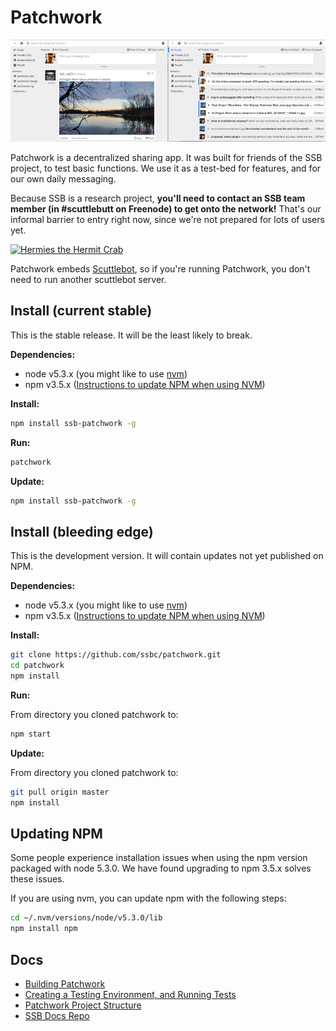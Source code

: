 # Patchwork

![screenshot](./screenshot.png)

Patchwork is a decentralized sharing app.
It was built for friends of the SSB project, to test basic functions.
We use it as a test-bed for features, and for our own daily messaging.

Because SSB is a research project, **you'll need to contact an SSB team member (in #scuttlebutt on Freenode) to get onto the network!**
That's our informal barrier to entry right now, since we're not prepared for lots of users yet.

[![Hermies the Hermit Crab](https://avatars2.githubusercontent.com/u/10190339?v=3&s=200)](https://github.com/ssbc/scuttlebot)

Patchwork embeds [Scuttlebot](https://github.com/ssbc/scuttlebot), so if you're running Patchwork, you don't need to run another scuttlebot server.


## Install  (current stable)

This is the stable release. It will be the least likely to break.

**Dependencies:**

 - node v5.3.x (you might like to use [nvm](https://github.com/creationix/nvm))
 - npm v3.5.x ([Instructions to update NPM when using NVM](#updating-npm))

**Install:**

``` bash
npm install ssb-patchwork -g
```

**Run:**

```bash
patchwork
```

**Update:**

``` bash
npm install ssb-patchwork -g
```


## Install (bleeding edge)

This is the development version. It will contain updates not yet published on NPM.

**Dependencies:**

 - node v5.3.x (you might like to use [nvm](https://github.com/creationix/nvm))
 - npm v3.5.x ([Instructions to update NPM when using NVM](#updating-npm))

**Install:**

```bash
git clone https://github.com/ssbc/patchwork.git
cd patchwork
npm install
```

**Run:**

From directory you cloned patchwork to:

```bash
npm start
```

**Update:**

From directory you cloned patchwork to:

```bash
git pull origin master
npm install
```


## Updating NPM

Some people experience installation issues when using the npm version packaged with node 5.3.0. We have found upgrading to npm 3.5.x solves these issues.

If you are using nvm, you can update npm with the following steps:

``` bash
cd ~/.nvm/versions/node/v5.3.0/lib
npm install npm
```

## Docs

- [Building Patchwork](./docs/BUILDING.md)
- [Creating a Testing Environment, and Running Tests](./docs/TESTING.md)
- [Patchwork Project Structure](./docs/PROJECT-STRUCTURE.md)
- [SSB Docs Repo](https://github.com/ssbc/docs)
